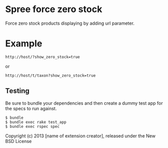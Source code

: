 Spree force zero stock
======================

Force zero stock products displaying by adding url parameter.


Example
=======

    http://host/?show_zero_stock=true
or

    http://host/t/taxon?show_zero_stock=true    

Testing
-------

Be sure to bundle your dependencies and then create a dummy test app for the specs to run against.

    $ bundle
    $ bundle exec rake test_app
    $ bundle exec rspec spec

Copyright (c) 2013 [name of extension creator], released under the New BSD License
